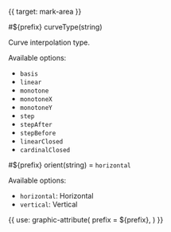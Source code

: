 {{ target: mark-area }}

<!-- IAreaMarkSpec -->

#${prefix} curveType(string)

Curve interpolation type.

Available options:

- `basis`
- `linear`
- `monotone`
- `monotoneX`
- `monotoneY`
- `step`
- `stepAfter`
- `stepBefore`
- `linearClosed`
- `cardinalClosed`

#${prefix} orient(string) = `horizontal`

Available options:

- `horizontal`: Horizontal
- `vertical`: Vertical

{{ use: graphic-attribute(
  prefix = ${prefix},
) }}

